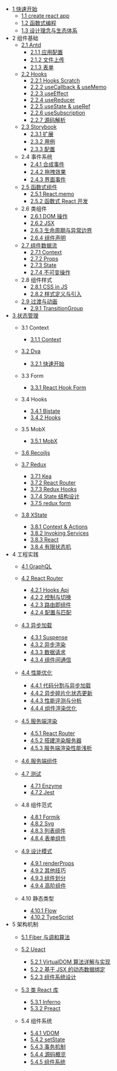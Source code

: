   - [1 快速开始](/快速开始/README.md)
    - [1.1 create react app](/快速开始/create-react-app.md)
    - [1.2 函数式编程](/快速开始/函数式编程.md)
    - [1.3 设计理念与生态体系](/快速开始/设计理念与生态体系.md)
  - 2 组件基础
    - [2.1 Antd](/组件基础/Antd/README.md)
      - [2.1.1 应用配置](/组件基础/Antd/应用配置.md)
      - [2.1.2 文件上传](/组件基础/Antd/文件上传.md)
      - [2.1.3 表单](/组件基础/Antd/表单.md)
    - [2.2 Hooks](/组件基础/Hooks/README.md)
      - [2.2.1 Hooks Scratch](/组件基础/Hooks/Hooks%20Scratch.md)
      - [2.2.2 useCallback & useMemo](/组件基础/Hooks/useCallback%20&%20useMemo.md)
      - [2.2.3 useEffect](/组件基础/Hooks/useEffect.md)
      - [2.2.4 useReducer](/组件基础/Hooks/useReducer.md)
      - [2.2.5 useState & useRef](/组件基础/Hooks/useState%20&%20useRef.md)
      - [2.2.6 useSubscription](/组件基础/Hooks/useSubscription.md)
      - [2.2.7 源码解析](/组件基础/Hooks/源码解析.md)
    - [2.3 Storybook](/组件基础/Storybook/README.md)
      - [2.3.1 扩展](/组件基础/Storybook/扩展.md)
      - [2.3.2 用例](/组件基础/Storybook/用例.md)
      - [2.3.3 配置](/组件基础/Storybook/配置.md)
    - 2.4 事件系统
      - [2.4.1 合成事件](/组件基础/事件系统/合成事件.md)
      - [2.4.2 拖拽效果](/组件基础/事件系统/拖拽效果.md)
      - [2.4.3 界面事件](/组件基础/事件系统/界面事件.md)
    - [2.5 函数式组件](/组件基础/函数式组件/README.md)
      - [2.5.1 React.memo](/组件基础/函数式组件/React.memo.md)
      - [2.5.2 函数式 React 开发](/组件基础/函数式组件/函数式%20React%20开发.md)
    - 2.6 类组件
      - [2.6.1 DOM 操作](/组件基础/类组件/DOM%20操作.md)
      - [2.6.2 JSX](/组件基础/类组件/JSX.md)
      - [2.6.3 生命周期与异常边界](/组件基础/类组件/生命周期与异常边界.md)
      - [2.6.4 组件声明](/组件基础/类组件/组件声明.md)
    - [2.7 组件数据流](/组件基础/组件数据流/README.md)
      - [2.7.1 Context](/组件基础/组件数据流/Context.md)
      - [2.7.2 Props](/组件基础/组件数据流/Props.md)
      - [2.7.3 State](/组件基础/组件数据流/State.md)
      - [2.7.4 不可变操作](/组件基础/组件数据流/不可变操作.md)
    - 2.8 组件样式
      - [2.8.1 CSS in JS](/组件基础/组件样式/CSS-in-JS.md)
      - [2.8.2 样式定义与引入](/组件基础/组件样式/样式定义与引入.md)
    - [2.9 过渡与动画](/组件基础/过渡与动画/README.md)
      - [2.9.1 TransitionGroup](/组件基础/过渡与动画/TransitionGroup.md)
  - [3 状态管理](/状态管理/README.md)
    - 3.1 Context
      - [3.1.1 Context](/状态管理/Context/Context.md)
    - [3.2 Dva](/状态管理/Dva/README.md)
      - [3.2.1 快速开始](/状态管理/Dva/快速开始.md)
    - 3.3 Form
      - [3.3.1 React Hook Form](/状态管理/Form/React%20Hook%20Form.md)
    - 3.4 Hooks
      - [3.4.1 Bistate](/状态管理/Hooks/Bistate.md)
      - [3.4.2 Hooks](/状态管理/Hooks/Hooks.md)
    - 3.5 MobX
      - [3.5.1 MobX](/状态管理/MobX/MobX.md)
    - [3.6 Recoiljs](/状态管理/Recoiljs/README.md)
      
    - [3.7 Redux](/状态管理/Redux/README.md)
      - [3.7.1 Kea](/状态管理/Redux/Kea.md)
      - [3.7.2 React Router](/状态管理/Redux/React%20Router.md)
      - [3.7.3 Redux Hooks](/状态管理/Redux/Redux%20Hooks.md)
      - [3.7.4 State 结构设计](/状态管理/Redux/State%20结构设计.md)
      - [3.7.5 redux form](/状态管理/Redux/redux-form.md)
    - [3.8 XState](/状态管理/XState/README.md)
      - [3.8.1 Context & Actions](/状态管理/XState/Context%20&%20Actions.md)
      - [3.8.2 Invoking Services](/状态管理/XState/Invoking%20Services.md)
      - [3.8.3 React](/状态管理/XState/React.md)
      - [3.8.4 有限状态机](/状态管理/XState/有限状态机.md)
  - 4 工程实践
    - [4.1 GraphQL](/工程实践/GraphQL/README.md)
      
    - [4.2 React Router](/工程实践/React%20Router/README.md)
      - [4.2.1 Hooks Api](/工程实践/React%20Router/Hooks%20Api.md)
      - [4.2.2 控制与切换](/工程实践/React%20Router/控制与切换.md)
      - [4.2.3 路由即组件](/工程实践/React%20Router/路由即组件.md)
      - [4.2.4 配置与匹配](/工程实践/React%20Router/配置与匹配.md)
    - [4.3 异步加载](/工程实践/异步加载/README.md)
      - [4.3.1 Suspense](/工程实践/异步加载/Suspense.md)
      - [4.3.2 异步渲染](/工程实践/异步加载/异步渲染.md)
      - [4.3.3 数据请求](/工程实践/异步加载/数据请求.md)
      - [4.3.4 组件间通信](/工程实践/异步加载/组件间通信.md)
    - [4.4 性能优化](/工程实践/性能优化/README.md)
      - [4.4.1 代码分割与异步加载](/工程实践/性能优化/代码分割与异步加载.md)
      - [4.4.2 异步碎片化状态更新](/工程实践/性能优化/异步碎片化状态更新.md)
      - [4.4.3 性能评测与分析](/工程实践/性能优化/性能评测与分析.md)
      - [4.4.4 组件渲染优化](/工程实践/性能优化/组件渲染优化.md)
    - [4.5 服务端渲染](/工程实践/服务端渲染/README.md)
      - [4.5.1 React Router](/工程实践/服务端渲染/React%20Router.md)
      - [4.5.2 搭建渲染服务器](/工程实践/服务端渲染/搭建渲染服务器.md)
      - [4.5.3 服务端渲染性能浅析](/工程实践/服务端渲染/服务端渲染性能浅析.md)
    - [4.6 服务端组件](/工程实践/服务端组件/README.md)
      
    - [4.7 测试](/工程实践/测试/README.md)
      - [4.7.1 Enzyme](/工程实践/测试/Enzyme.md)
      - [4.7.2 Jest](/工程实践/测试/Jest.md)
    - 4.8 组件范式
      - [4.8.1 Formik](/工程实践/组件范式/Formik.md)
      - [4.8.2 Svg](/工程实践/组件范式/Svg.md)
      - [4.8.3 列表组件](/工程实践/组件范式/列表组件.md)
      - [4.8.4 表单组件](/工程实践/组件范式/表单组件.md)
    - [4.9 设计模式](/工程实践/设计模式/README.md)
      - [4.9.1 renderProps](/工程实践/设计模式/renderProps.md)
      - [4.9.2 其他技巧](/工程实践/设计模式/其他技巧.md)
      - [4.9.3 组件划分](/工程实践/设计模式/组件划分.md)
      - [4.9.4 高阶组件](/工程实践/设计模式/高阶组件.md)
    - 4.10 静态类型
      - [4.10.1 Flow](/工程实践/静态类型/Flow.md)
      - [4.10.2 TypeScript](/工程实践/静态类型/TypeScript.md)
  - 5 架构机制
    - [5.1 Fiber 与调和算法](/架构机制/Fiber%20与调和算法/README.md)
      
    - [5.2 Ueact](/架构机制/Ueact/README.md)
      - [5.2.1 VirtualDOM 算法详解与实现](/架构机制/Ueact/VirtualDOM%20算法详解与实现.md)
      - [5.2.2 基于 JSX 的动态数据绑定](/架构机制/Ueact/基于%20JSX%20的动态数据绑定.md)
      - [5.2.3 组件系统设计](/架构机制/Ueact/组件系统设计.md)
    - [5.3 类 React 库](/架构机制/类%20React%20库/README.md)
      - [5.3.1 Inferno](/架构机制/类%20React%20库/Inferno.md)
      - [5.3.2 Preact](/架构机制/类%20React%20库/Preact.md)
    - 5.4 组件系统
      - [5.4.1 VDOM](/架构机制/组件系统/VDOM.md)
      - [5.4.2 setState](/架构机制/组件系统/setState.md)
      - [5.4.3 事务机制](/架构机制/组件系统/事务机制.md)
      - [5.4.4 源码概览](/架构机制/组件系统/源码概览.md)
      - [5.4.5 组件系统](/架构机制/组件系统/组件系统.md)